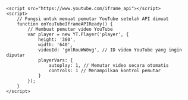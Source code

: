 <!DOCTYPE html>
<html>
<head>
    <title>Iri Bilang Boss</title>
</head>
<body>
    <div id="player"></div>

    <script src="https://www.youtube.com/iframe_api"></script>
    <script>
        // Fungsi untuk memuat pemutar YouTube setelah API dimuat
        function onYouTubeIframeAPIReady() {
            // Membuat pemutar video YouTube
            var player = new YT.Player('player', {
                height: '360',
                width: '640',
                videoId: 'gmlRouWW0vg', // ID video YouTube yang ingin diputar
                playerVars: {
                    autoplay: 1, // Memutar video secara otomatis
                    controls: 1 // Menampilkan kontrol pemutar
                }
            });
        }
    </script>
</body>
</html>
